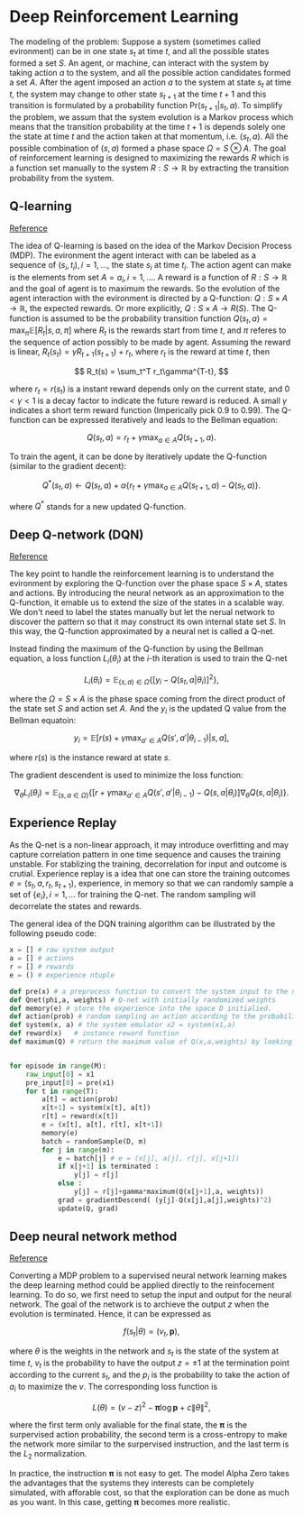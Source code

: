 # Deep Reinforcement Learning

The modeling of the problem:
Suppose a system (sometimes called evironment) can be in one state $s_t$ at time $t$, and all the possible states formed a set $S$. An agent, or machine, can interact with the system by taking action $a$ to the system, and all the possible action candidates formed a set $A$. After the agent imposed an action $a$ to the system at state $s_t$ at time $t$, the system may change to other state $s_{t+1}$ at the time $t+1$ and this transition is formulated by a probability function $\text{Pr}(s_{t+1}|s_t,a)$. To simplify the problem, we assum that the system evolution is a Markov process which means that the transition probability at the time $t+1$ is depends solely one the state at time $t$ and the action taken at that momentum, i.e. $(s_t,a)$. All the possible combination of $(s,a)$ formed a phase space $\Omega=S\otimes A$. The goal of reinforcement learning is designed to maximizing the rewards $R$ which is a function set manually to the system $R:S\to\mathbb{R}$ by extracting the transition probability from the system. 

## Q-learning

[Reference](https://en.wikipedia.org/wiki/Q-learning)

The idea of Q-learning is based on the idea of the Markov Decision Process (MDP). The evironment the agent interact with can be labeled as a sequence of $(s_i,t_i), i=1,\dots$, the state $s_i$ at time $t_i$. The action agent can make is the elements from set $A={a_i}, i=1,\dots$. A reward is a function of $R:S\to\mathbb{R}$ and the goal of agent is to maximum the rewards. So the evolution of the agent interaction with the evironment is directed by a Q-function:
$Q:S\times A\to \mathbb{R}$,
the expected rewards. Or more explicitly, $Q:S\times A\to R(S)$. The Q-function is assumed to be the probability transition function $Q(s_t,a) = \max_{\pi}\mathbb{E}[R_t|s,a, \pi]$ where $R_t$ is the rewards start from time $t$, and $\pi$ referes to the sequence of action possibly to be made by agent. Assuming the reward is linear, $R_t(s_t)=\gamma R_{t+1}(s_{t+1})+r_t$, where $r_t$ is the reward at time $t$, then

$$
R_t(s) = \sum_t^T r_t\gamma^{T-t},
$$

where $r_t = r(s_t)$ is a instant reward depends only on the current state, and $0<\gamma<1$ is a decay factor to indicate the future reward is reduced. A small $\gamma$ indicates a short term reward function (Imperically pick 0.9 to 0.99). The Q-function can be expressed iteratively and leads to the Bellman equation:

$$
Q(s_t, a) = r_t+\gamma\max_{a\in A} Q(s_{t+1},a).
$$

To train the agent, it can be done by iteratively update the Q-function (similar to the gradient decent):

$$
Q^*(s_t, a) \leftarrow Q(s_t,a)+\alpha\left\lbrace r_t+\gamma\max_{a\in A} Q(s_{t+1},a)-Q(s_t,a)\right\rbrace.
$$

where $Q^*$ stands for a new updated Q-function.

## Deep Q-network (DQN)

[Reference](https://www.cs.toronto.edu/~vmnih/docs/dqn.pdf)

The key point to handle the reinforcement learning is to understand the evironment by exploring the Q-function over the phase space $S\times A$, states and actions. By introducing the neural network as an approximation to the Q-function, it emable us to extend the size of the states in a scalable way. We don't need to label the states manually but let the nerual network to discover the pattern so that it may construct its own internal state set $S$. In this way, the Q-function approximated by a neural net is called a Q-net. 

Instead finding the maximum of the Q-function by using the Bellman equation, a loss function $L_i(\theta_i)$ at the $i$-th iteration is used to train the Q-net

$$
L_i(\theta_i)=\mathbb{E}_{(s,a)\in\Omega}\left\lbrace [y_i-Q(s_t,a|\theta_i)]^2 \right\rbrace,
$$

where the $\Omega= S\times A$ is the phase space coming from the direct product of the state set $S$ and action set $A$. And the $y_i$ is the updated Q value from the Bellman equatoin:

$$
y_i = \mathbb{E}\left[r(s)+\gamma\max_{a'\in A}Q(s', a'|\theta_{i-1})\Big|s,a\right],
$$

where $r(s)$ is the instance reward at state $s$. 

The gradient descendent is used to minimize the loss function:

$$
\nabla_{\theta}L_i(\theta_i) = \mathbb{E}_{(s,a\in\Omega)}\left\lbrace\Big[r+\gamma\max_{a'\in A}Q(s',a'|\theta_{i-1})-Q(s,a|\theta_i)\Big]\nabla_\theta Q(s,a|\theta_i)\right\rbrace.
$$

## Experience Replay

As the Q-net is a non-linear approach, it may introduce overfitting and may capture correlation pattern in one time sequence and causes the training unstable. For stablizing the training, decorrelation for input and outcome is crutial. Experience replay is a idea that one can store the training outcomes $e=(s_t, a, r_t, s_{t+1})$, experience, in memory so that we can randomly sample a set of $\{e_i\}, i=1,\dots$ for training the Q-net. The random sampling will decorrelate the states and rewards. 

The general idea of the DQN training algorithm can be illustrated by the following pseudo code:

```python
x = [] # raw system output
a = [] # actions
r = [] # rewards
e = () # experience ntuple

def pre(x) # a preprocess function to convert the system input to the network input, phi = pre(x);
def Qnet(phi,a, weights) # Q-net with initially randomized weights
def memory(e) # store the experience into the space D initialied.
def action(prob) # random sampling an action according to the probability distribution prob
def system(x, a) # the system emulator x2 = system(x1,a)
def reward(x)   # instance reward function
def maximum(Q) # return the maximum value of Q(x,a,weights) by looking over all possible action a.


for episode in range(M):
	raw_input[0] = x1
	pre_input[0] = pre(x1)
	for t in range(T):
		a[t] = action(prob)
		x[t+1] = system(x[t], a[t])
		r[t] = reward(x[t])
		e = (x[t], a[t], r[t], x[t+1])
		memory(e)
		batch = randomSample(D, m)
		for j in range(m):
			e = batch[j] # e = (x[j], a[j], r[j], x[j+1])
			if x[j+1] is terminated : 
				y[j] = r[j]
			else :
				y[j] = r[j]+gamma*maximum(Q(x[j+1],a, weights))
			grad = gradientDescend( (y[j]-Q(x[j],a[j],weights)^2)
			update(Q, grad)

```


## Deep neural network method

[Reference](https://kstatic.googleusercontent.com/files/2f51b2a749a284c2e2dfa13911da965f4855092a179469aedd15fbe4efe8f8cbf9c515ef83ac03a6515fa990e6f85fd827dcd477845e806f23a17845072dc7bd)

Converting a MDP problem to a supervised neural network learning makes the deep learning method could be applied directly to the reinfocement learning. To do so, we first need to setup the input and output for the neural network. The goal of the network is to archieve the output $z$ when the evolution is terminated. Hence, it can be expressed as

$$
f(s_t|\theta) = (v_t, \boldsymbol{p}),
$$

where $\theta$ is the weights in the network and $s_t$ is the state of the system at time $t$, $v_t$ is the probability to have the output $z=\pm 1$ at the termination point according to the current $s_t$, and the $p_i$ is the probability to take the action of $a_i$ to maximize the $v$. The corresponding loss function is

$$
L(\theta) = (v-z)^2 - \boldsymbol{\pi}\log\boldsymbol{p}+c\|\theta\|^2,
$$

where the first term only avaliable for the final state, the $\boldsymbol{\pi}$ is the surpervised action probability, the second term is a cross-entropy to make the network more similar to the surpervised instruction, and the last term is the $L_2$ normalization.

In practice, the instruction $\boldsymbol{\pi}$ is not easy to get. The model Alpha Zero takes the advantages that the systems they interests can be completely simulated, with afforable cost, so that the exploration can be done as much as you want. In this case, getting $\boldsymbol{\pi}$ becomes more realistic. 